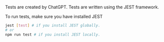 Tests are created by ChatGPT.
Tests are written using the JEST framework.

To run tests, make sure you have installed JEST
```bash
jest [test] # if you install JEST globally. 
# or
npm run test # if you install JEST locally.
```